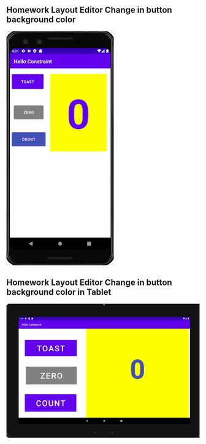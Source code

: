 ## Homework Layout Editor Change in button background color
![Homework Completed](HomeworkComplete.gif)

## Homework Layout Editor Change in button background color in Tablet
![Homework Completed](HomeworkCompleteTablet.PNG)



